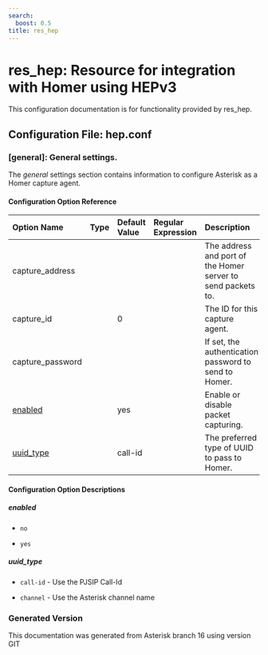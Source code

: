 ```yaml
---
search:
  boost: 0.5
title: res_hep
---
```


# res_hep: Resource for integration with Homer using HEPv3

This configuration documentation is for functionality provided by res_hep.

## Configuration File: hep.conf

### [general]: General settings.

The *general* settings section contains information to configure Asterisk as a Homer capture agent.<br>


#### Configuration Option Reference

| Option Name | Type | Default Value | Regular Expression | Description | Since |
|:---|:---|:---|:---|:---|:---| 
| capture_address| | | | The address and port of the Homer server to send packets to.| |
| capture_id| | 0| | The ID for this capture agent.| |
| capture_password| | | | If set, the authentication password to send to Homer.| |
| [enabled](#enabled)| | yes| | Enable or disable packet capturing.| |
| [uuid_type](#uuid_type)| | call-id| | The preferred type of UUID to pass to Homer.| |


#### Configuration Option Descriptions

##### enabled


* `no`

* `yes`

##### uuid_type


* `call-id` - Use the PJSIP Call-Id<br>

* `channel` - Use the Asterisk channel name<br>


### Generated Version

This documentation was generated from Asterisk branch 16 using version GIT 